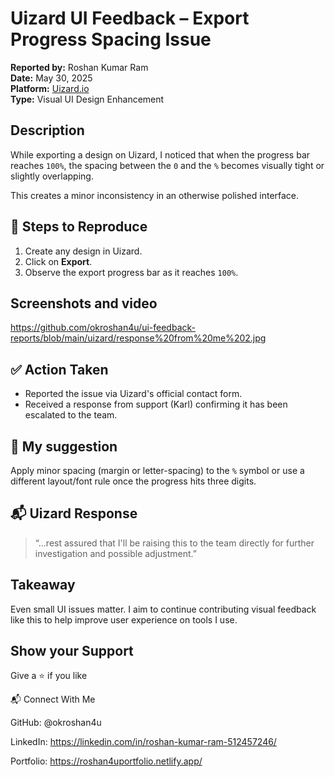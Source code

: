
# Uizard UI Feedback – Export Progress Spacing Issue

**Reported by:** Roshan Kumar Ram  
**Date:** May 30, 2025  
**Platform:** [Uizard.io](https://uizard.io)  
**Type:** Visual UI Design Enhancement


## Description


While exporting a design on Uizard, I noticed that when the progress bar reaches `100%`, the spacing between the `0` and the `%` becomes visually tight or slightly overlapping.

This creates a minor inconsistency in an otherwise polished interface.


## 🧪 Steps to Reproduce

1. Create any design in Uizard.
2. Click on **Export**.
3. Observe the export progress bar as it reaches `100%`.





## Screenshots and video

https://github.com/okroshan4u/ui-feedback-reports/blob/main/uizard/response%20from%20me%202.jpg


## ✅ Action Taken
- Reported the issue via Uizard's official contact form.
- Received a response from support (Karl) confirming it has been escalated to the team.


## 💬 My suggestion

Apply minor spacing (margin or letter-spacing) to the `%` symbol or use a different layout/font rule once the progress hits three digits.
## 📬 Uizard Response
> “...rest assured that I'll be raising this to the team directly for further investigation and possible adjustment.”
## Takeaway
Even small UI issues matter. I aim to continue contributing visual feedback like this to help improve user experience on tools I use.
##  Show your Support


Give a ⭐ if you like

📬 Connect With Me

GitHub: @okroshan4u

LinkedIn: https://linkedin.com/in/roshan-kumar-ram-512457246/

Portfolio: https://roshan4uportfolio.netlify.app/



